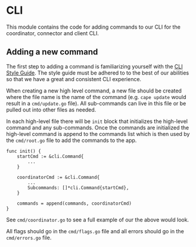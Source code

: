# CLI

This module contains the code for adding commands to our CLI for the coordinator, connector and client CLI.

## Adding a new command

The first step to adding a command is familiarizing yourself with the [CLI Style Guide](style-guide.md). The style guide must be adhered to to the best of our abilities so that we have a great and consistent CLI experience.

When creating a new high level command, a new file should be created where the file name is the name of the command (e.g. `cape update` would result in a `cmd/update.go` file). All sub-commands can live in this file or be pulled out into other files as needed.

In each high-level file there will be `init` block that initializes the high-level command and any sub-commands. Once the commands are initialized the high-level command is append to the commands list which is then used by the `cmd/root.go` file to add the commands to the app.

```
func init() {
	startCmd := &cli.Command{
        ...
	}

	coordinatorCmd := &cli.Command{
        ...
		Subcommands: []*cli.Command{startCmd},
	}

	commands = append(commands, coordinatorCmd)
}
```

See `cmd/coordinator.go` to see a full example of our the above would look.

All flags should go in the `cmd/flags.go` file and all errors should go in the `cmd/errors.go` file.
